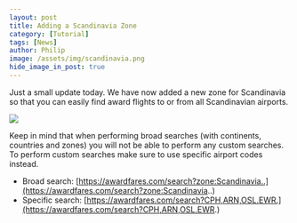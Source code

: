 ```yaml
---
layout: post
title: Adding a Scandinavia Zone
category: [Tutorial]
tags: [News]
author: Philip
image: /assets/img/scandinavia.png
hide_image_in_post: true
---
```


Just a small update today. We have now added a new zone for Scandinavia so that you can easily find award flights to or from all Scandinavian airports.

[<img src="/assets/img/scandinavia.png" class="" />](https://awardfares.com/search?zone:Scandinavia..)

Keep in mind that when performing broad searches (with continents, countries and zones) you will not be able to perform any custom searches. To perform custom searches make sure to use specific airport codes instead.

* Broad search: [https://awardfares.com/search?zone:Scandinavia..](https://awardfares.com/search?zone:Scandinavia..)
* Specific search: [https://awardfares.com/search?CPH,ARN,OSL.EWR.](https://awardfares.com/search?CPH,ARN,OSL.EWR.)
